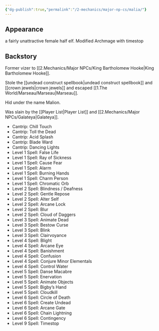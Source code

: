 ```yaml
---
{"dg-publish":true,"permalink":"/2-mechanics/major-np-cs/malia/"}
---
```


## Appearance
a fairly unattractive female half elf. Modified Archmage with timestop

## Backstory
Former vizer to [[2.Mechanics/Major NPCs/King Bartholomew Hooke\|King Bartholomew Hooke]]. 

Stole the [[undead construct spellbook\|undead construct spellbook]] and [[crown jewels\|crown jewels]] and escaped [[1.The World/Marseau/Marseau\|Marseau]].  

Hid under the name Malion.

Was slain by the [[Player List\|Player List]] and [[2.Mechanics/Major NPCs/Galateya\|Galateya]]. 

- Cantrip: Chill Touch
- Cantrip: Toll the Dead
- Cantrip: Acid Splash
- Cantrip: Blade Ward
- Cantrip: Dancing Lights
- Level 1 Spell: False Life
- Level 1 Spell: Ray of Sickness
- Level 1 Spell: Cause Fear
- Level 1 Spell: Alarm
- Level 1 Spell: Burning Hands
- Level 1 Spell: Charm Person
- Level 1 Spell: Chromatic Orb
- Level 2 Spell: Blindness / Deafness
- Level 2 Spell: Gentle Repose
- Level 2 Spell: Alter Self
- Level 2 Spell: Arcane Lock
- Level 2 Spell: Blur
- Level 2 Spell: Cloud of Daggers
- Level 3 Spell: Animate Dead
- Level 3 Spell: Bestow Curse
- Level 3 Spell: Blink
- Level 3 Spell: Clairvoyance
- Level 4 Spell: Blight
- Level 4 Spell: Arcane Eye
- Level 4 Spell: Banishment
- Level 4 Spell: Confusion
- Level 4 Spell: Conjure Minor Elementals
- Level 4 Spell: Control Water
- Level 5 Spell: Danse Macabre
- Level 5 Spell: Enervation
- Level 5 Spell: Animate Objects
- Level 5 Spell: Bigby’s Hand
- Level 5 Spell: Cloudkill
- Level 6 Spell: Circle of Death
- Level 6 Spell: Create Undead
- Level 6 Spell: Arcane Gate
- Level 6 Spell: Chain Lightning
- Level 6 Spell: Contingency
- Level 9 Spell: Timestop